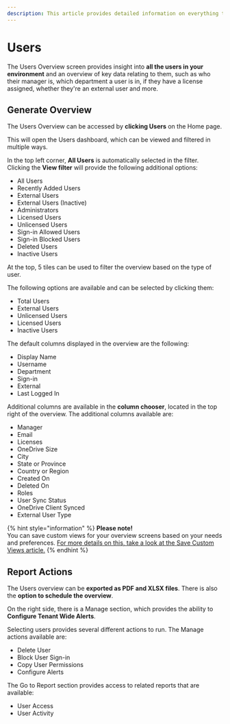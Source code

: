 ```yaml
---
description: This article provides detailed information on everything that can be found on the Users Overview screen. 
---
```


# Users 

The Users Overview screen provides insight into **all the users in your environment** and an overview of key data relating to them, such as who their manager is, which department a user is in, if they have a license assigned, whether they're an external user and more.

## Generate Overview

The Users Overview can be accessed by **clicking Users** on the Home page. 

This will open the Users dashboard, which can be viewed and filtered in multiple ways. 

In the top left corner, **All Users** is automatically selected in the filter. Clicking the **View filter** will provide the following additional options: 

  * All Users
  * Recently Added Users
  * External Users
  * External Users (Inactive)
  * Administrators 
  * Licensed Users
  * Unlicensed Users
  * Sign-in Allowed Users
  * Sign-in Blocked Users
  * Deleted Users
  * Inactive Users

At the top, 5 tiles can be used to filter the overview based on the type of user.

The following options are available and can be selected by clicking them:
  * Total Users
  * External Users
  * Unlicensed Users
  * Licensed Users
  * Inactive Users


The default columns displayed in the overview are the following:
  * Display Name
  * Username
  * Department
  * Sign-in
  * External
  * Last Logged In

Additional columns are available in the **column chooser**, located in the top right of the overview. The additional columns available are:
 * Manager
 * Email
 * Licenses
 * OneDrive Size
 * City
 * State or Province
 * Country or Region
 * Created On
 * Deleted On
 * Roles
 * User Sync Status
 * OneDrive Client Synced
 * External User Type

{% hint style="information" %}
**Please note!**  
You can save custom views for your overview screens based on your needs and preferences. [For more details on this, take a look at the Save Custom Views article.](../setup/configuration/customize/custom-views.md)
{% endhint %}

## Report Actions

The Users overview can be **exported as PDF and XLSX files**. There is also the **option to schedule the overview**.

On the right side, there is a Manage section, which provides the ability to **Configure Tenant Wide Alerts**.

Selecting users provides several different actions to run. The Manage actions available are: 
  * Delete User
  * Block User Sign-in
  * Copy User Permissions
  * Configure Alerts

  The Go to Report section provides access to related reports that are available:
  * User Access
  * User Activity 
